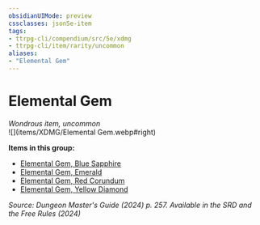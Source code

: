 ```yaml
---
obsidianUIMode: preview
cssclasses: json5e-item
tags:
- ttrpg-cli/compendium/src/5e/xdmg
- ttrpg-cli/item/rarity/uncommon
aliases: 
- "Elemental Gem"
---
```

# Elemental Gem
*Wondrous item, uncommon*  
![](items/XDMG/Elemental Gem.webp#right)


**Items in this group:**

- [Elemental Gem, Blue Sapphire](/3-Mechanics/CLI/items/elemental-gem-blue-sapphire-xdmg.md)
- [Elemental Gem, Emerald](/3-Mechanics/CLI/items/elemental-gem-emerald-xdmg.md)
- [Elemental Gem, Red Corundum](/3-Mechanics/CLI/items/elemental-gem-red-corundum-xdmg.md)
- [Elemental Gem, Yellow Diamond](/3-Mechanics/CLI/items/elemental-gem-yellow-diamond-xdmg.md)

*Source: Dungeon Master's Guide (2024) p. 257. Available in the <span title='Systems Reference Document (5.2)'>SRD</span> and the Free Rules (2024)*